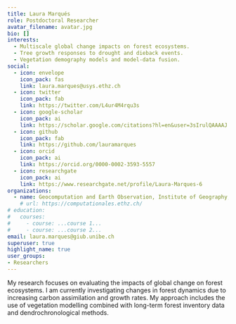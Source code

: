 ```yaml
---
title: Laura Marqués
role: Postdoctoral Researcher
avatar_filename: avatar.jpg
bio: []
interests:
  - Multiscale global change impacts on forest ecosystems.
  - Tree growth responses to drought and dieback events.
  - Vegetation demography models and model-data fusion.
social:
  - icon: envelope
    icon_pack: fas
    link: laura.marques@usys.ethz.ch
  - icon: twitter
    icon_pack: fab
    link: https://twitter.com/L4ur4M4rqu3s
  - icon: google-scholar
    icon_pack: ai
    link: https://scholar.google.com/citations?hl=en&user=3sIrulQAAAAJ
  - icon: github
    icon_pack: fab
    link: https://github.com/lauramarques
  - icon: orcid
    icon_pack: ai
    link: https://orcid.org/0000-0002-3593-5557
  - icon: researchgate
    icon_pack: ai
    link: https://www.researchgate.net/profile/Laura-Marques-6
organizations:
  - name: Geocomputation and Earth Observation, Institute of Geography, University of Bern
    # url: https://computationales.ethz.ch/
# education:
#   courses:
#     - course: ...course 1...
#     - course: ...course 2...
email: laura.marques@giub.unibe.ch
superuser: true
highlight_name: true
user_groups:
- Researchers
---
```


My research focuses on evaluating the impacts of global change on forest ecosystems. I am currently investigating changes in forest dynamics due to increasing carbon assimilation and growth rates. My approach includes the use of vegetation modelling combined with long-term forest inventory data and dendrochronological methods.


<!-- {{< icon name="download" pack="fas" >}} Download my {{< staticref "files/cv.pdf" "newtab" >}}CV{{< /staticref >}}. -->
